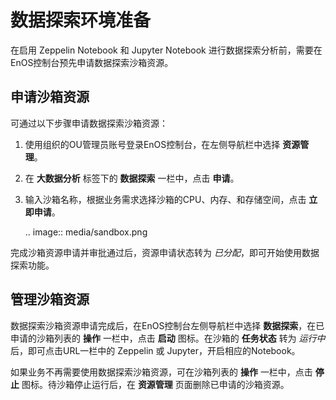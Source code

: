 # 数据探索环境准备

在启用 Zeppelin Notebook 和 Jupyter Notebook 进行数据探索分析前，需要在EnOS控制台预先申请数据探索沙箱资源。

## 申请沙箱资源

可通过以下步骤申请数据探索沙箱资源：

1. 使用组织的OU管理员账号登录EnOS控制台，在左侧导航栏中选择 **资源管理**。

2. 在 **大数据分析** 标签下的 **数据探索** 一栏中，点击 **申请**。

3. 输入沙箱名称，根据业务需求选择沙箱的CPU、内存、和存储空间，点击 **立即申请**。

   .. image:: media/sandbox.png

完成沙箱资源申请并审批通过后，资源申请状态转为 *已分配*，即可开始使用数据探索功能。

## 管理沙箱资源

数据探索沙箱资源申请完成后，在EnOS控制台左侧导航栏中选择 **数据探索**，在已申请的沙箱列表的 **操作** 一栏中，点击 **启动** 图标。在沙箱的 **任务状态** 转为 *运行中* 后，即可点击URL一栏中的 Zeppelin 或 Jupyter，开启相应的Notebook。

如果业务不再需要使用数据探索沙箱资源，可在沙箱列表的 **操作** 一栏中，点击 **停止** 图标。待沙箱停止运行后，在 **资源管理** 页面删除已申请的沙箱资源。

<!--end-->